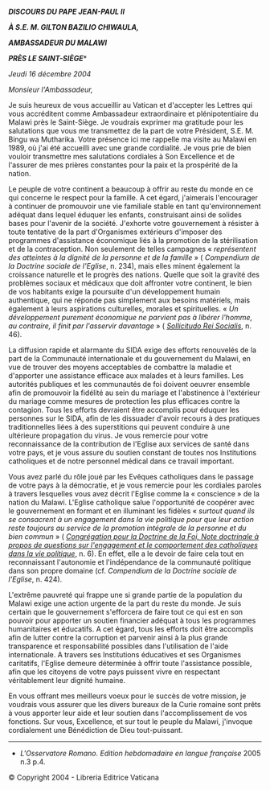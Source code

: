 ***DISCOURS DU PAPE JEAN-PAUL II***

***À S.E. M. GILTON BAZILIO CHIWAULA,***

***AMBASSADEUR DU MALAWI***

***PRÈS LE SAINT-SIÈGE****

*Jeudi 16 décembre 2004*

*Monsieur l'Ambassadeur,*

Je suis heureux de vous accueillir au Vatican et d'accepter les Lettres qui vous accréditent comme Ambassadeur extraordinaire et plénipotentiaire du Malawi près le Saint-Siège. Je voudrais exprimer ma gratitude pour les salutations que vous me transmettez de la part de votre Président, S.E. M. Bingu wa Mutharika. Votre présence ici me rappelle ma visite au Malawi en 1989, où j'ai été accueilli avec une grande cordialité. Je vous prie de bien vouloir transmettre mes salutations cordiales à Son Excellence et de l'assurer de mes prières constantes pour la paix et la prospérité de la nation.

Le peuple de votre continent a beaucoup à offrir au reste du monde en ce qui concerne le respect pour la famille. A cet égard, j'aimerais l'encourager à continuer de promouvoir une vie familiale stable en tant qu'environnement adéquat dans lequel éduquer les enfants, construisant ainsi de solides bases pour l'avenir de la société. J'exhorte votre gouvernement à résister à toute tentative de la part d'Organismes extérieurs d'imposer des programmes d'assistance économique liés à la promotion de la stérilisation et de la contraception. Non seulement de telles campagnes « *représentent des atteintes à la dignité de la personne et de la famille* » ( *Compendium de la Doctrine sociale de l'Eglise*, n. 234), mais elles minent également la croissance naturelle et le progrès des nations. Quelle que soit la gravité des problèmes sociaux et médicaux que doit affronter votre continent, le bien de vos habitants exige la poursuite d'un développement humain authentique, qui ne réponde pas simplement aux besoins matériels, mais également à leurs aspirations culturelles, morales et spirituelles. « *Un développement purement économique ne parvient pas à libérer l'homme, au contraire, il finit par l'asservir davantage* » ( *[Sollicitudo Rei Socialis](http://www.vatican.va/edocs/FRA0079/_INDEX.HTM)*, n. 46).

La diffusion rapide et alarmante du SIDA exige des efforts renouvelés de la part de la Communauté internationale et du gouvernement du Malawi, en vue de trouver des moyens acceptables de combattre la maladie et d'apporter une assistance efficace aux malades et à leurs familles. Les autorités publiques et les communautés de foi doivent oeuvrer ensemble afin de promouvoir la fidélité au sein du mariage et l'abstinence à l'extérieur du mariage comme mesures de protection les plus efficaces contre la contagion. Tous les efforts devraient être accomplis pour éduquer les personnes sur le SIDA, afin de les dissuader d'avoir recours à des pratiques traditionnelles liées à des superstitions qui peuvent conduire à une ultérieure propagation du virus. Je vous remercie pour votre reconnaissance de la contribution de l'Eglise aux services de santé dans votre pays, et je vous assure du soutien constant de toutes nos Institutions catholiques et de notre personnel médical dans ce travail important.

Vous avez parlé du rôle joué par les Evêques catholiques dans le passage de votre pays à la démocratie, et je vous remercie pour les cordiales paroles à travers lesquelles vous avez décrit l'Eglise comme la « conscience » de la nation du Malawi. L'Eglise catholique salue l'opportunité de coopérer avec le gouvernement en formant et en illuminant les fidèles « *surtout quand ils se consacrent à un engagement dans la vie politique pour que leur action reste toujours au service de la promotion intégrale de la personne et du bien commun* » ( *[Congrégation pour la Doctrine de la Foi, Note doctrinale à propos de questions sur l'engagement et le comportement des catholiques dans la vie politique](http://localhost/roman_curia/congregations/cfaith/documents/rc_con_cfaith_doc_20021124_politica_fr.html)*, n. 6). En effet, elle a le devoir de faire cela tout en reconnaissant l'autonomie et l'indépendance de la communauté politique dans son propre domaine (cf. *Compendium de la Doctrine sociale de l'Eglise*, n. 424).

L'extrême pauvreté qui frappe une si grande partie de la population du Malawi exige une action urgente de la part du reste du monde. Je suis certain que le gouvernement s'efforcera de faire tout ce qui est en son pouvoir pour apporter un soutien financier adéquat à tous les programmes humanitaires et éducatifs. A cet égard, tous les efforts doit être accomplis afin de lutter contre la corruption et parvenir ainsi à la plus grande transparence et responsabilité possibles dans l'utilisation de l'aide internationale. A travers ses Institutions éducatives et ses Organismes caritatifs, l'Eglise demeure déterminée à offrir toute l'assistance possible, afin que les citoyens de votre pays puissent vivre en respectant véritablement leur dignité humaine.

En vous offrant mes meilleurs voeux pour le succès de votre mission, je voudrais vous assurer que les divers bureaux de la Curie romaine sont prêts à vous apporter leur aide et leur soutien dans l'accomplissement de vos fonctions. Sur vous, Excellence, et sur tout le peuple du Malawi, j'invoque cordialement une Bénédiction de Dieu tout-puissant.

* * *

* *L'Osservatore Romano. Edition hebdomadaire en langue française* 2005 n.3 p.4.

© Copyright 2004 - Libreria Editrice Vaticana